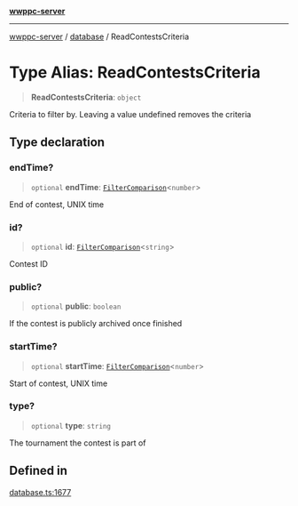 [**wwppc-server**](../../README.md)

***

[wwppc-server](../../modules.md) / [database](../README.md) / ReadContestsCriteria

# Type Alias: ReadContestsCriteria

> **ReadContestsCriteria**: `object`

Criteria to filter by. Leaving a value undefined removes the criteria

## Type declaration

### endTime?

> `optional` **endTime**: [`FilterComparison`](../../util/type-aliases/FilterComparison.md)\<`number`\>

End of contest, UNIX time

### id?

> `optional` **id**: [`FilterComparison`](../../util/type-aliases/FilterComparison.md)\<`string`\>

Contest ID

### public?

> `optional` **public**: `boolean`

If the contest is publicly archived once finished

### startTime?

> `optional` **startTime**: [`FilterComparison`](../../util/type-aliases/FilterComparison.md)\<`number`\>

Start of contest, UNIX time

### type?

> `optional` **type**: `string`

The tournament the contest is part of

## Defined in

[database.ts:1677](https://github.com/WWPPC/WWPPC-server/blob/2a0f62ef9a8d6c45bd23ae8a1bcfb9cead6c0088/src/database.ts#L1677)
